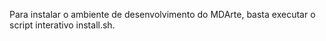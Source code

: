 Para instalar o ambiente de desenvolvimento do MDArte, basta executar o script interativo install.sh.
